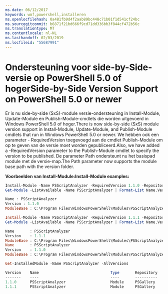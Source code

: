 ```yaml
---
ms.date: 06/12/2017
keywords: wmf,powershell,installeren
ms.openlocfilehash: 0a481fb9d4f2aab89bc448c71b01f1d541cf24bc
ms.sourcegitcommit: b6871f21bd666f9cd71dd336bb3f844cf472b56c
ms.translationtype: MT
ms.contentlocale: nl-NL
ms.lasthandoff: 02/03/2019
ms.locfileid: "55687991"
---
```

# <a name="side-by-side-version-support-on-powershell-50-or-newer"></a><span data-ttu-id="87391-102">Ondersteuning voor side-by-Side-versie op PowerShell 5.0 of hoger</span><span class="sxs-lookup"><span data-stu-id="87391-102">Side-by-Side Version Support on PowerShell 5.0 or newer</span></span>

<span data-ttu-id="87391-103">Er is nu side-by-side (SxS)-module versie-ondersteuning in Install-Module, Update-Module en Publish-Module-cmdlets die worden uitgevoerd in Windows PowerShell 5.0 of hoger.</span><span class="sxs-lookup"><span data-stu-id="87391-103">There is now side-by-side (SxS) module version support in Install-Module, Update-Module, and Publish-Module cmdlets that run in Windows PowerShell 5.0 or newer.</span></span>
<span data-ttu-id="87391-104">We hebben ook een parameter - RequiredVersion toegevoegd aan de cmdlet Publish-Module om op te geven van de versie moet worden gepubliceerd.</span><span class="sxs-lookup"><span data-stu-id="87391-104">Also, we have added a -RequiredVersion parameter to the Publish-Module cmdlet to specify the version to be published.</span></span> <span data-ttu-id="87391-105">De parameter Path ondersteunt nu het basispad module met de versie-map.</span><span class="sxs-lookup"><span data-stu-id="87391-105">The Path parameter now supports the module base path with the version folder.</span></span>

<span data-ttu-id="87391-106">**Voorbeelden van Install-Module:**</span><span class="sxs-lookup"><span data-stu-id="87391-106">**Install-Module examples:**</span></span>
```powershell
Install-Module -Name PSScriptAnalyzer -RequiredVersion 1.1.0 -Repository PSGallery
Get-Module -ListAvailable -Name PSScriptAnalyzer | Format-List Name,Version,ModuleBase

Name : PSScriptAnalyzer
Version : 1.1.0
ModuleBase : C:\Program Files\WindowsPowerShell\Modules\PSScriptAnalyzer\1.1.0

Install-Module -Name PSScriptAnalyzer -RequiredVersion 1.1.1 -Repository PSGallery
Get-Module -ListAvailable -Name PSScriptAnalyzer | Format-List Name,Version,ModuleBase

Name       : PSScriptAnalyzer
Version    : 1.1.1
ModuleBase : C:\Program Files\WindowsPowerShell\Modules\PSScriptAnalyzer\1.1.1
Name       : PSScriptAnalyzer
Version    : 1.1.0
ModuleBase : C:\Program Files\WindowsPowerShell\Modules\PSScriptAnalyzer\1.1.0

Get-InstalledModule -Name PSScriptAnalyzer -AllVersions

Version    Name                                Type       Repository           Description
-------    ----                                ----       ----------           -----------
1.1.0      PSScriptAnalyzer                    Module     PSGallery            PSScriptAnalyzer provides script analysis...
1.1.1      PSScriptAnalyzer                    Module     PSGallery            PSScriptAnalyzer provides script analysis...
```
